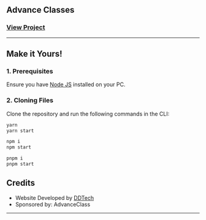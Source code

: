 ## Advance Classes

### [View Project](https://advance-class.vercel.app/)

---
## Make it Yours!
### 1. Prerequisites
Ensure you have [Node JS](https://nodejs.org/) installed on your PC. 

### 2. Cloning Files
Clone the repository and run the following commands in the CLI:
```bash
yarn
yarn start
```
```bash
npm i
npm start
```
```bash
pnpm i
pnpm start
```
## Credits
- Website Developed by [DDTech](https://www.thedd.tech/)
- Sponsored by: AdvanceClass

---
